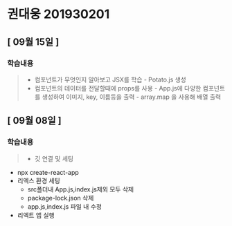 # 권대웅 201930201 
## [ 09월 15일 ]
   ### 학습내용
>   - 컴포넌트가 무엇인지 알아보고 JSX를 학습 
      - Potato.js 생성
>   - 컴포넌트의 데이터를 전달할때에 props를 사용
      - App.js에 다양한 컴포넌트를 생성하여 이미지, key, 이름등을 출력
      - array.map 을 사용해 배열 출력

## [ 09월 08일 ]
   ### 학습내용
>   - 깃 연결 및 세팅
   - npx create-react-app 
   - 리엑스 환경 세팅 
       - src폴더내 App.js,index.js제외 모두 삭제 
       - package-lock.json 삭제
       - app.js,index.js 파일 내 수정
   - 리엑트 앱 실행 

 